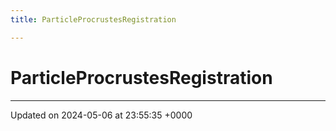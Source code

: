 ```yaml
---
title: ParticleProcrustesRegistration

---
```


# ParticleProcrustesRegistration





-------------------------------

Updated on 2024-05-06 at 23:55:35 +0000